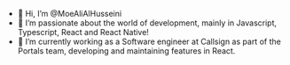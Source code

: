 - 👋 Hi, I’m @MoeAliAlHusseini
- 👀 I’m passionate about the world of development, mainly in Javascript, Typescript, React and React Native!
- 🌱 I’m currently working as a Software engineer at Callsign as part of the Portals team, developing and maintaining features in React.

<!---
MoeAliAlHusseini/MoeAliAlHusseini is a ✨ special ✨ repository because its `README.md` (this file) appears on your GitHub profile.
You can click the Preview link to take a look at your changes.
--->
